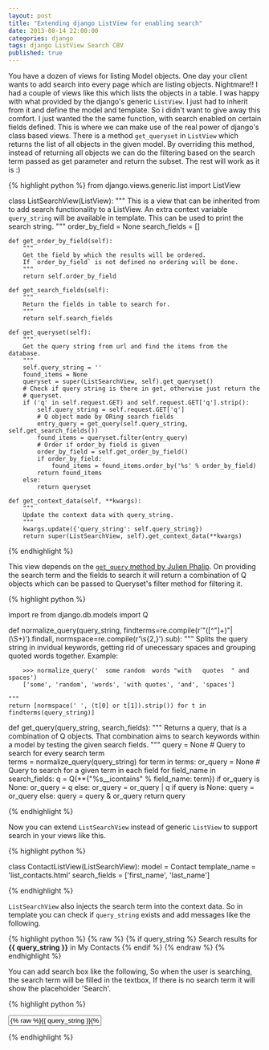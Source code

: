 ```yaml
---
layout: post
title: "Extending django ListView for enabling search"
date: 2013-08-14 22:00:00
categories: django
tags: django ListView Search CBV
published: true 
---
```


You have a dozen of views for listing Model objects. One day your client wants to
add search into every page which are listing objects. Nightmare!! I had a couple of views like this
which lists the objects in a table. I was happy with what provided by the
django's generic `ListView`. I just had to inherit from it and define the model and
template. So i didn't want to give away this comfort. I just wanted the the same function,
with search enabled on certain fields defined. This is where we can make use of the real
power of django's class based views. There is a method `get_queryset` in
`ListView` which returns the list of all objects in the given model. By
overriding this method, instead of returning all objects we can do the
filtering based on the search term passed as get parameter and return the subset.
The rest will work as it is :)

{% highlight python %}
from django.views.generic.list import ListView

class ListSearchView(ListView):
    """
    This is a view that can be inherited from to add search functionality to a
    ListView.
    An extra context variable `query_string` will be available in template.
    This can be used to print the search string.
    """
    order_by_field = None
    search_fields = []

    def get_order_by_field(self):
        """
        Get the field by which the results will be ordered.
        If `order_by_field` is not defined no ordering will be done.
        """
        return self.order_by_field

    def get_search_fields(self):
        """
        Return the fields in table to search for.
        """
        return self.search_fields

    def get_queryset(self):
        """
        Get the query string from url and find the items from the database.
        """
        self.query_string = ''
        found_items = None
        queryset = super(ListSearchView, self).get_queryset()
        # Check if query string is there in get, otherwise just return the
        # queryset.
        if ('q' in self.request.GET) and self.request.GET['q'].strip():
            self.query_string = self.request.GET['q']
            # Q object made by ORing search fields
            entry_query = get_query(self.query_string, self.get_search_fields())
            found_items = queryset.filter(entry_query)
            # Order if order_by field is given
            order_by_field = self.get_order_by_field()
            if order_by_field:
                found_items = found_items.order_by('%s' % order_by_field)
            return found_items
        else:
            return queryset

    def get_context_data(self, **kwargs):
        """
        Update the context data with query_string.
        """
        kwargs.update({'query_string': self.query_string})
        return super(ListSearchView, self).get_context_data(**kwargs)

{% endhighlight %}

This view depends on the [`get_query` method by Julien Phalip](http://julienphalip.com/post/2825034077/adding-search-to-a-django-site-in-a-snap).
On providing the search term and the fields to search it will return a
combination of Q objects which can be passed to Queryset's filter method for
filtering it. 

{% highlight python %}

import re
from django.db.models import Q

def normalize_query(query_string,
                    findterms=re.compile(r'"([^"]+)"|(\S+)').findall,
                    normspace=re.compile(r'\s{2,}').sub):
    """
        Splits the query string in invidual keywords, getting rid of unecessary spaces
        and grouping quoted words together.
        Example:
        
        >>> normalize_query('  some random  words "with   quotes  " and   spaces')
        ['some', 'random', 'words', 'with quotes', 'and', 'spaces']
    
    """
    return [normspace(' ', (t[0] or t[1]).strip()) for t in findterms(query_string)] 

def get_query(query_string, search_fields):
    """
        Returns a query, that is a combination of Q objects. That combination
        aims to search keywords within a model by testing the given search fields.
    """
    query = None # Query to search for every search term        
    terms = normalize_query(query_string)
    for term in terms:
        or_query = None # Query to search for a given term in each field
        for field_name in search_fields:
            q = Q(**{"%s__icontains" % field_name: term})
            if or_query is None:
                or_query = q
            else:
                or_query = or_query | q
        if query is None:
            query = or_query
        else:
            query = query & or_query
    return query

{% endhighlight %}

Now you can extend `ListSearchView` instead of generic `ListView` to support search in
your views like this.

{% highlight python %}

class ContactListView(ListSearchView):
    model = Contact
    template_name = 'list_contacts.html'
    search_fields = ['first_name', 'last_name']

{% endhighlight %}

`ListSearchView` also injects the search term into the context data. So in
template you can check if `query_string` exists and add messages like the
following.

{% highlight python %}
{% raw %}
{% if query_string %}
Search results for <strong>{{ query_string }}</strong> in My Contacts
{% endif %}
{% endraw %}
{% endhighlight %}

You can add search box like the following, So when the user is searching,
the search term will be filled in the textbox, If there is no search term
it will show the placeholder 'Search'.

{% highlight python %}
<form class="navbar-search pull-left" method="GET" action="">
    <input type="text" value="{% raw %}{{ query_string }}{% endraw %}" placeholder="Search" name="q">
</form>
{% endhighlight %}
